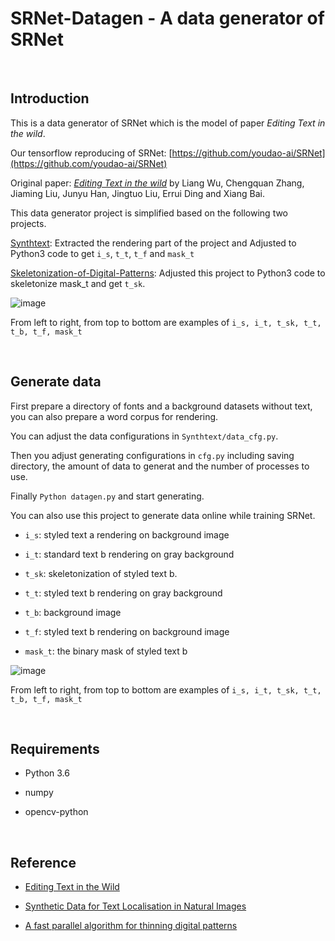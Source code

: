# SRNet-Datagen - A data generator of SRNet

&nbsp;
## Introduction
This is a data generator of SRNet which is the model of paper *Editing Text in the wild*.

Our tensorflow reproducing of SRNet: [https://github.com/youdao-ai/SRNet](https://github.com/youdao-ai/SRNet)

Original paper: [*Editing Text in the wild*](https://arxiv.org/abs/1908.03047) by Liang Wu, Chengquan Zhang, Jiaming Liu, Junyu Han, Jingtuo Liu, Errui Ding and Xiang Bai.

This data generator project is simplified based on the following two projects.

[Synthtext](https://github.com/ankush-me/SynthText): Extracted the rendering part of the project and Adjusted to Python3 code to get `i_s`, `t_t`, `t_f` and `mask_t`

[Skeletonization-of-Digital-Patterns](https://github.com/anupamwadhwa/Skeletonization-of-Digital-Patterns): Adjusted this project to Python3 code to skeletonize mask_t and get `t_sk`.

![image](https://github.com/youdao-ai/SRNet/blob/master/examples/example/data.png)

From left to right, from top to bottom are examples of `i_s, i_t, t_sk, t_t, t_b, t_f, mask_t`

&nbsp;
## Generate data
First prepare a directory of fonts and a background datasets without text, you can also prepare a word corpus for rendering.

You can adjust the data configurations in `Synthtext/data_cfg.py`. 

Then you adjust generating configurations in `cfg.py` including saving directory, the amount of data to generat and the number of processes to use.

Finally `Python datagen.py` and start generating.

You can also use this project to generate data online while training SRNet.

- `i_s`: styled text a rendering on background image

- `i_t`: standard text b rendering on gray background

- `t_sk`: skeletonization of styled text b.

- `t_t`: styled text b rendering on gray background

- `t_b`: background image

- `t_f`: styled text b rendering on background image

- `mask_t`: the binary mask of styled text b

![image](https://github.com/youdao-ai/SRNet/examples/example/data.png)

From left to right, from top to bottom are examples of `i_s, i_t, t_sk, t_t, t_b, t_f, mask_t`

&nbsp;
## Requirements
- Python 3.6

- numpy

- opencv-python

&nbsp;
## Reference
- [Editing Text in the Wild](https://arxiv.org/abs/1908.03047)

- [Synthetic Data for Text Localisation in Natural Images](https://arxiv.org/abs/1604.06646)

- [A fast parallel algorithm for thinning digital patterns](http://www-prima.inrialpes.fr/perso/Tran/Draft/gateway.cfm.pdf)


